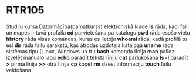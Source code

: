 # RTR105
Studiju kursa Datormācība(pamatkurss) elektroniskā klade
**ls** rāda, kadi faili un mapes ir tavā profaila 
**cd** parvietošana pa katalogu 
**pwd** rāda esošo vietu
**history** rāda visas komandas, kuras es lietoju 
**whoami** rāda, kadā profilā tu esi 
**dir** rāda failu sarakstu, kas atrodas uzdotajā katalogā
**uname** rāda sistēmas tipu (Linux, Windows un tt.)
**bash** komanda līnīja 
**man** palīdz izvelēt manualo lapu
**echo** paradīt teksta līniju
**cat** parlukošana
**ls -l** paradīt
**>** pirma linija
**>>** otra līnija
**cp** kopēt
**rm** dzēst informaciju
**touch** failu veidošana
